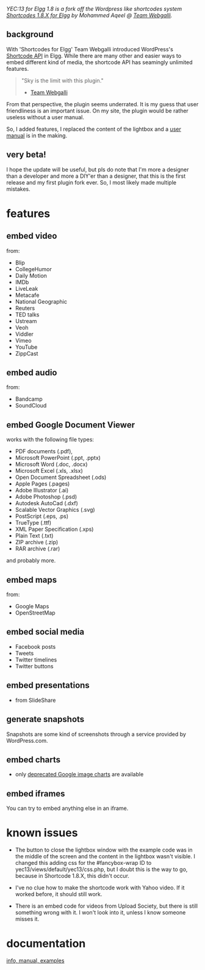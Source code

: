 *YEC:13 for Elgg 1.8 is a fork off the Wordpress like shortcodes system
[Shortcodes 1.8.X for Elgg](https://community.elgg.org/plugins/1047972/1.1/shortcodes-18x)
by Mohammed Aqeel @ [Team Webgalli](http://www.webgalli.com/).*

## background

With 'Shortcodes for Elgg' Team Webgalli introduced WordPress's
[Shortcode API](http://codex.wordpress.org/Shortcode_API) in Elgg.
While there are many other and easier ways to embed different kind of
media, the shortcode API has seamingly unlimited features. 


> "Sky is the limit with this plugin."
> - [Team Webgalli](http://www.webgalli.com/blog/shortcodes-for-elgg/)


From that perspective, the plugin seems underrated. It is my guess
that user friendliness is an important issue. On my site, the plugin
would be rather useless without a user manual.

So, I added features, I replaced the content of the lightbox and a
[user manual](http://r-evolutie.net/pages/view/394/yec13-user-manual)
is in the making. 

## very beta!

I hope the update will be useful, but pls do note that I'm more a
designer than a developer and more a DIY'er than a designer, that this
is the first release and my first plugin fork ever. So, I most likely
made multiple mistakes.

# features

## embed video

from:

- Blip
- CollegeHumor
- Daily Motion
- IMDb
- LiveLeak
- Metacafe
- National Geographic
- Reuters
- TED talks
- Ustream
- Veoh
- Viddler
- Vimeo
- YouTube
- ZippCast

## embed audio

from:

- Bandcamp
- SoundCloud

## embed Google Document Viewer

works with the following file types:

- PDF documents (.pdf),
- Microsoft PowerPoint (.ppt, .pptx)
- Microsoft Word (.doc, .docx)
- Microsoft Excel (.xls, .xlsx)
- Open Document Spreadsheet (.ods)
- Apple Pages (.pages)
- Adobe Illustrator (.ai)
- Adobe Photoshop (.psd)
- Autodesk AutoCad (.dxf)
- Scalable Vector Graphics (.svg)
- PostScript (.eps, .ps)
- TrueType (.ttf)
- XML Paper Specification (.xps)
- Plain Text (.txt)
- ZIP archive (.zip)
- RAR archive (.rar)

and probably more.

## embed maps

from:

- Google Maps
- OpenStreetMap

## embed social media

- Facebook posts
- Tweets
- Twitter timelines
- Twitter buttons

## embed presentations

- from SlideShare

## generate snapshots

Snapshots are some kind of screenshots through a service provided
by WordPress.com.

## embed charts

- only [deprecated Google image charts](https://developers.google.com/chart/image/) are available

## embed iframes

You can try to embed anything else in an iframe.

# known issues

- The button to close the lightbox window with the example code was
in the middle of the screen and the content in the lightbox wasn't
visible. I changed this adding css for the #fancybox-wrap ID to
yec13/views/default/yec13/css.php, but I doubt this is the way to
go, because in Shortcode 1.8.X, this didn't occur.

- I've no clue how to make the shortcode work with Yahoo video. If
it worked before, it should still work.

- There is an embed code for videos from Upload Society, but there
is still something wrong with it. I won't look into it, unless I know
someone misses it.

# documentation

[info, manual, examples](http://r-evolutie.net/pages/view/393/your-embed-code-yec13-for-elgg)


